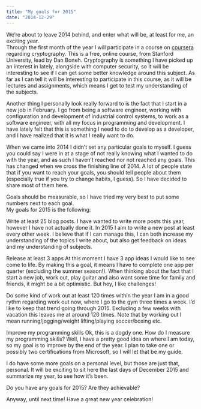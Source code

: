 ```yaml
---
title: "My goals for 2015"
date: "2014-12-29"
---
```


We’re about to leave 2014 behind, and enter what will be, at least for me, an exciting year.  
Through the first month of the year I will participate in a course on [coursera](https://www.coursera.org/ "Coursera") regarding cryptography. This is a free, online course, from Stanford University, lead by Dan Boneh. Cryptography is something I have picked up an interest in lately, alongside with computer security, so it will be interesting to see if I can get some better knowledge around this subject. As far as I can tell it will be interesting to participate in this course, as it will be lectures and assignments, which means I get to test my understanding of the subjects.

Another thing I personally look really forward to is the fact that I start in a new job in February. I go from being a software engineer, working with configuration and development of industrial control systems, to work as a software engineer, with all my focus in programming and development. I have lately felt that this is something I need to do to develop as a developer, and I have realized that it is what I really want to do.

When we came into 2014 I didn’t set any particular goals to myself. I guess you could say I were in at a stage of not really knowing what I wanted to do with the year, and as such I haven’t reached nor not reached any goals. This has changed when we cross the finishing line of 2014. A lot of people state that if you want to reach your goals, you should tell people about them (especially true if you try to change habits, I guess). So I have decided to share most of them here.

Goals should be measurable, so I have tried my very best to put some numbers next to each goal.  
My goals for 2015 is the following:

Write at least 25 blog posts. I have wanted to write more posts this year, however I have not actually done it. In 2015 I aim to write a new post at least every other week. I believe that if I can manage this, I can both increase my understanding of the topics I write about, but also get feedback on ideas and my understanding of subjects.

Release at least 3 apps At this moment I have 3 app ideas I would like to see come to life. By making this a goal, it means I have to complete one app per quarter (excluding the summer season!). When thinking about the fact that I start a new job, work out, play guitar and also want some time for family and friends, it might be a bit optimistic. But hey, I like challenges!

Do some kind of work out at least 120 times within the year I am in a good rythm regarding work out now, where I go to the gym three times a week. I’d like to keep that trend going through 2015. Excluding a few weeks with vacation this leaves me at around 120 times. Note that by working out I mean running/jogging/weight lifting/playing soccer/boxing etc.

Improve my programming skills Ok, this is a dogdy one. How do I measure my programming skills? Well, I have a pretty good idea on where I am today, so my goal is to improve by the end of the year. I plan to take one or possibly two certifications from Microsoft, so I will let that be my guide.

I do have some more goals on a personal level, but those are just that, personal. It will be exciting to sit here the last days of December 2015 and summarize my year, to see how it’s been.

Do you have any goals for 2015? Are they achievable?

Anyway, until next time! Have a great new year celebration!
